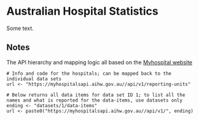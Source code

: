 # Australian Hospital Statistics

Some text.

## Notes

The API hierarchy and mapping logic all based on the [Myhospital website](https://www.aihw.gov.au/reports-data/myhospitals/content/api)

```
# Info and code for the hospitals; can be mapped back to the individual data sets
url <- "https://myhospitalsapi.aihw.gov.au//api/v1/reporting-units"

# Below returns all data items for data set ID 1; to list all the names and what is reported for the data-items, use datasets only
ending <- "datasets/1/data-items"
url <- paste0("https://myhospitalsapi.aihw.gov.au//api/v1/", ending)
```